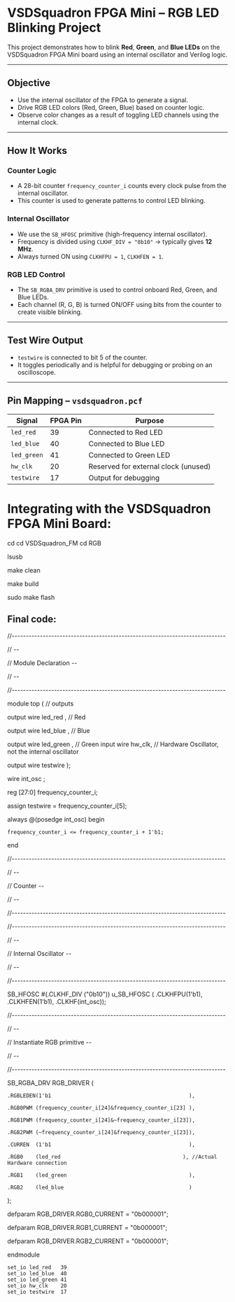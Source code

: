 # VSDSquadron FPGA Mini – RGB LED Blinking Project

This project demonstrates how to blink **Red**, **Green**, and **Blue LEDs** on the VSDSquadron FPGA Mini board using an internal oscillator and Verilog logic.

---

## Objective

- Use the internal oscillator of the FPGA to generate a signal.
- Drive RGB LED colors (Red, Green, Blue) based on counter logic.
- Observe color changes as a result of toggling LED channels using the internal clock.

---

## How It Works

### Counter Logic

- A 28-bit counter `frequency_counter_i` counts every clock pulse from the internal oscillator.
- This counter is used to generate patterns to control LED blinking.

### Internal Oscillator

- We use the `SB_HFOSC` primitive (high-frequency internal oscillator).
- Frequency is divided using `CLKHF_DIV = "0b10"` → typically gives **12 MHz**.
- Always turned ON using `CLKHFPU = 1`, `CLKHFEN = 1`.

### RGB LED Control

- The `SB_RGBA_DRV` primitive is used to control onboard Red, Green, and Blue LEDs.
- Each channel (R, G, B) is turned ON/OFF using bits from the counter to create visible blinking.

---

## Test Wire Output

- `testwire` is connected to bit 5 of the counter.
- It toggles periodically and is helpful for debugging or probing on an oscilloscope.

---

## Pin Mapping – `vsdsquadron.pcf`

| Signal     | FPGA Pin | Purpose                                 |
|------------|----------|------------------------------------------|
| `led_red`  | 39       | Connected to Red LED                    |
| `led_blue` | 40       | Connected to Blue LED                   |
| `led_green`| 41       | Connected to Green LED                  |
| `hw_clk`   | 20       | Reserved for external clock (unused)    |
| `testwire` | 17       | Output for debugging                    |

# Integrating with the VSDSquadron FPGA Mini Board:
cd
cd VSDSquadron_FM
cd RGB

lsusb

make clean

make build

sudo make flash
## Final code:

//----------------------------------------------------------------------------

//                                                                          --

//                         Module Declaration                               --

//                                                                          --

//----------------------------------------------------------------------------

module top (
// outputs
  
  output wire led_red  , // Red
 
  output wire led_blue , // Blue
 
  output wire led_green , // Green
  input wire hw_clk,  // Hardware Oscillator, not the internal oscillator
  
  output wire testwire
);

  wire        int_osc            ;
  
  reg  [27:0] frequency_counter_i;

  assign testwire = frequency_counter_i[5];
 
  always @(posedge int_osc) begin
   
    frequency_counter_i <= frequency_counter_i + 1'b1;
  
  end


//----------------------------------------------------------------------------

//                                                                          --

//                       Counter                                            --

//                                                                          --

//----------------------------------------------------------------------------

//----------------------------------------------------------------------------

//                                                                          --

//                       Internal Oscillator                                --

//                                                                          --

//----------------------------------------------------------------------------

  SB_HFOSC #(.CLKHF_DIV ("0b10")) u_SB_HFOSC ( .CLKHFPU(1'b1), .CLKHFEN(1'b1), .CLKHF(int_osc));


//----------------------------------------------------------------------------

//                                                                          --

//                       Instantiate RGB primitive                          --

//                                                                          --

//----------------------------------------------------------------------------

  SB_RGBA_DRV RGB_DRIVER (
  
    .RGBLEDEN(1'b1                                            ),
    
    .RGB0PWM (frequency_counter_i[24]&frequency_counter_i[23] ),
    
    .RGB1PWM (frequency_counter_i[24]&~frequency_counter_i[23]),
    
    .RGB2PWM (~frequency_counter_i[24]&frequency_counter_i[23]),
    
    .CURREN  (1'b1                                            ),
    
    .RGB0    (led_red                                       ), //Actual Hardware connection
    
    .RGB1    (led_green                                       ),
    
    .RGB2    (led_blue                                        )
  
  );
  
  defparam RGB_DRIVER.RGB0_CURRENT = "0b000001";
  
  defparam RGB_DRIVER.RGB1_CURRENT = "0b000001";
  
  defparam RGB_DRIVER.RGB2_CURRENT = "0b000001";

endmodule
```pcf
set_io led_red   39
set_io led_blue  40
set_io led_green 41
set_io hw_clk    20
set_io testwire  17
